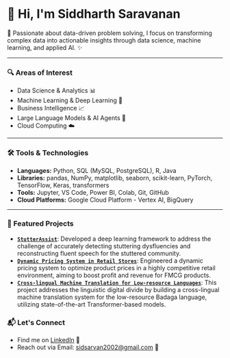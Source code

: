 # 👋 Hi, I'm Siddharth Saravanan

🚀 Passionate about data-driven problem solving, I focus on transforming complex data into actionable insights through data science, machine learning, and applied AI. ✨

---

### 🔍 Areas of Interest
-   Data Science & Analytics 📊
-   Machine Learning & Deep Learning 🧠
-   Business Intelligence 📈
-   Large Language Models & AI Agents 🤖
-   Cloud Computing ☁️
  
---

### 🛠️ Tools & Technologies
- **Languages:** Python, SQL (MySQL, PostgreSQL), R, Java
- **Libraries:** pandas, NumPy, matplotlib, seaborn, scikit-learn, PyTorch, TensorFlow, Keras, transformers
- **Tools:** Jupyter, VS Code, Power BI, Colab, Git, GitHub
- **Cloud Platforms:** Google Cloud Platform - Vertex AI, BigQuery

---
<!--
### 📌 Featured Projects
- [`canmanage`](https://github.com/Siddharth-Saravanan/canmanage): A full-stack task management app built as part of an academic project; deployed on Vercel
  
- [`Cross-lingual Translation`](https://github.com/Siddharth-Saravanan/Cross-lingual-Translation-using-Transformer-Models-English-and-Badaga): Transformer-based approach for English ↔ Badaga language translation
  
- [`Nand2Tetris Logic Simulation`](https://github.com/Siddharth-Saravanan/Simulation-of-Logic-Gates-using-Nand2Tetris-16-bit-HACK-CPU): Logic gate simulation using a 16-bit HACK CPU architecture

---
-->

### 📌 Featured Projects

-   **[`StutterAssist`](https://github.com/Siddharth-Saravanan/StutterAssist)**:
Developed a deep learning framework to address the challenge of accurately detecting stuttering dysfluencies and reconstructing fluent speech for the stuttered community.
-   **[`Dynamic Pricing System in Retail Stores`](https://github.com/Siddharth-Saravanan/Retail-Stores-Pricing-Optimization)**:
Engineered a dynamic pricing system to optimize product prices in a highly competitive retail environment, aiming to boost profit and revenue for FMCG products.
-   **[`Cross-lingual Machine Translation for Low-resource Languages`](https://github.com/Siddharth-Saravanan/Retail-Stores-Pricing-Optimization/blob/main/README.md)**:
This project addresses the linguistic digital divide by building a cross-lingual machine translation system for the low-resource Badaga language, utilizing state-of-the-art Transformer-based models.

### 📬 Let's Connect
- Find me on [LinkedIn](https://www.linkedin.com/in/sidsarvan/) 💼<!-- replace -->
- Reach out via Email: [sidsarvan2002@gmail.com](mailto:sidsarvan2002@gmail.com) 📧 <!-- replace -->
